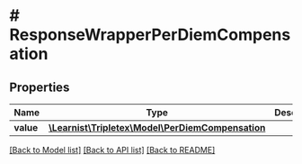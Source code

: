 # # ResponseWrapperPerDiemCompensation

## Properties

Name | Type | Description | Notes
------------ | ------------- | ------------- | -------------
**value** | [**\Learnist\Tripletex\Model\PerDiemCompensation**](PerDiemCompensation.md) |  | [optional]

[[Back to Model list]](../../README.md#models) [[Back to API list]](../../README.md#endpoints) [[Back to README]](../../README.md)
